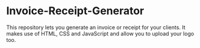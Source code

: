# Invoice-Receipt-Generator
This repository lets you generate an invoice or receipt for your clients. It makes use of HTML, CSS and JavaScript and allow you to upload your logo too.
